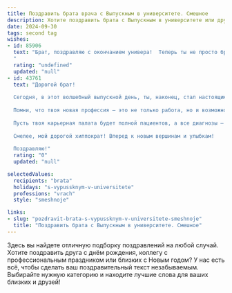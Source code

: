 ```yaml
---
title: Поздравить брата врача с Выпускным в университете. Смешное
description: Хотите поздравить брата с Выпускным в университете или другим праздником? Наш ИИ создаст незабываемое поздравление, а вы обязательно выделитесь среди других.  
date: 2024-09-30
tags: second tag
wishes:
- id: 85906
  text: "Брат, поздравляю с окончанием универа!  Теперь ты не просто брат, а брат-доктор!  Надеюсь,  твои будущие пациенты будут настолько же выносливы, как ты выдержал все эти годы учёбы.  Держись, медицина – это не только уколы, но и горы бумажной работы!  Шучу (ну, почти).  Горжусь тобой!
  "
  rating: "undefined"
  updated: "null"
- id: 43761
  text: "Дорогой брат!
  
  Сегодня, в этот волшебный выпускной день, ты, наконец, стал настоящим врачом! Поздравляю тебя с этой важной \"операцией\" — обретением диплома! Теперь ты официально можешь не только ставить диагнозы, но и пугать людей своим белым халатом!
  
  Помни, что твоя новая профессия — это не только работа, но и возможность поразить женскую половину человечества своими медицинскими терминами. Как говорится, \"Я не закладка для книги, я — стетоскоп для сердца!\"
  
  Пусть твоя карьерная палата будет полной пациентов, а все диагнозы — легкими, как двойной стакан мороженого! Желаю тебе быть всегда на пульсе, даже если он будет небольшим, особенно если это пульс твоих любимых!
  
  Смелее, мой дорогой хиппократ! Вперед к новым вершинам и улыбкам!
  
  Поздравляю!"
  rating: "0"
  updated: "null"

selectedValues:
  recipients: "brata"
  holidays: "s-vypussknym-v-universitete"
  professions: "vrach"
  style: "smeshnoje"

links:
- slug: "pozdravit-brata-s-vypussknym-v-universitete-smeshnoje"
  title: "Поздравить брата с Выпускным в университете. Смешное"
---
```


Здесь вы найдете отличную подборку поздравлений на любой случай. 
Хотите поздравить друга с днём рождения, коллегу с профессиональным праздником или близких с Новым годом? У нас есть всё, чтобы сделать ваш поздравительный текст незабываемым. Выбирайте нужную категорию и находите лучшие слова для ваших близких и друзей!
